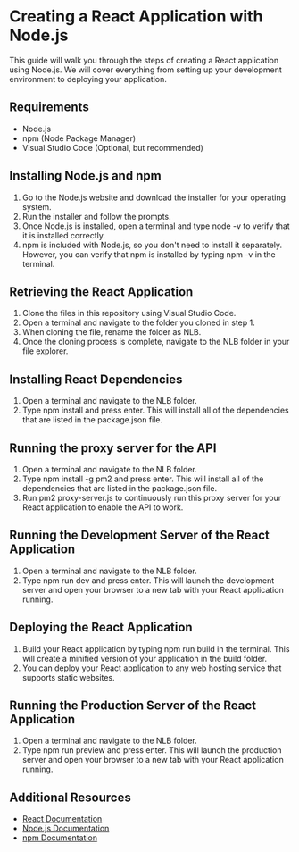 # Creating a React Application with Node.js
This guide will walk you through the steps of creating a React application using Node.js. We will cover everything from setting up your development environment to deploying your application.

## Requirements
- Node.js
- npm (Node Package Manager)
- Visual Studio Code (Optional, but recommended)

## Installing Node.js and npm
1. Go to the Node.js website and download the installer for your operating system.
2. Run the installer and follow the prompts.
3. Once Node.js is installed, open a terminal and type node -v to verify that it is installed correctly.
4. npm is included with Node.js, so you don't need to install it separately. However, you can verify that npm is installed by typing npm -v in the terminal.

## Retrieving the React Application
1. Clone the files in this repository using Visual Studio Code.
2. Open a terminal and navigate to the folder you cloned in step 1.
3. When cloning the file, rename the folder as NLB.
4. Once the cloning process is complete, navigate to the NLB folder in your file explorer.

## Installing React Dependencies
1. Open a terminal and navigate to the NLB folder.
2. Type npm install and press enter. This will install all of the dependencies that are listed in the package.json file.

## Running the proxy server for the API
1. Open a terminal and navigate to the NLB folder.
2. Type npm install -g pm2 and press enter. This will install all of the dependencies that are listed in the package.json file.
3. Run pm2 proxy-server.js to continuously run this proxy server for your React application to enable the API to work.

## Running the Development Server of the React Application
1. Open a terminal and navigate to the NLB folder.
2. Type npm run dev and press enter. This will launch the development server and open your browser to a new tab with your React application running.

## Deploying the React Application
1. Build your React application by typing npm run build in the terminal. This will create a minified version of your application in the build folder.
2. You can deploy your React application to any web hosting service that supports static websites.

## Running the Production Server of the React Application 
1. Open a terminal and navigate to the NLB folder.
2. Type npm run preview and press enter. This will launch the production server and open your browser to a new tab with your React application running.

## Additional Resources
- [React Documentation](https://react.dev/)
- [Node.js Documentation](https://nodejs.org/en)
- [npm Documentation](https://www.npmjs.com/)
